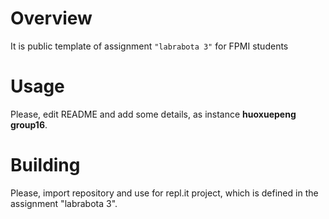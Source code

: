 # Overview

It is public template of assignment `"labrabota 3"` for FPMI students

# Usage

Please, edit README and add some details, as instance **huoxuepeng group16**.

# Building

Please, import repository and use for repl.it project, which is defined in the assignment "labrabota 3".

